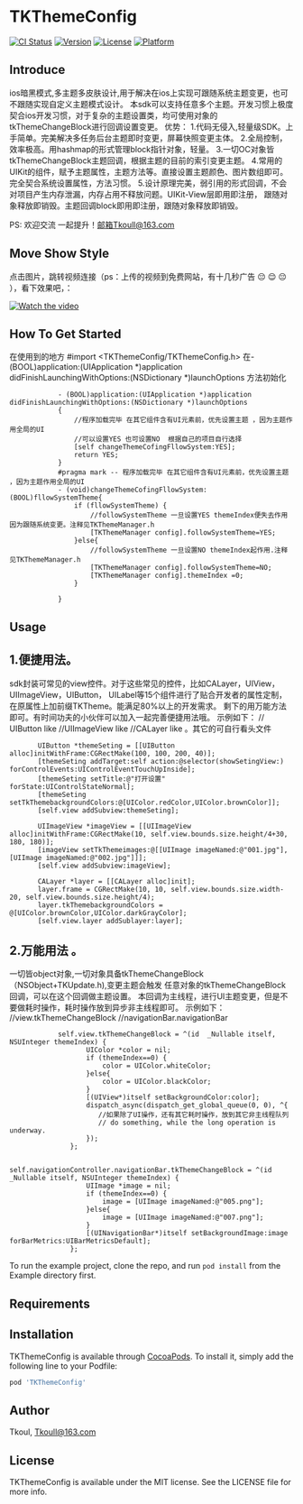 # TKThemeConfig

[![CI Status](https://img.shields.io/travis/Tkoul/TKThemeConfig.svg?style=flat)](https://travis-ci.org/Tkoul/TKThemeConfig)
[![Version](https://img.shields.io/cocoapods/v/TKThemeConfig.svg?style=flat)](https://cocoapods.org/pods/TKThemeConfig)
[![License](https://img.shields.io/cocoapods/l/TKThemeConfig.svg?style=flat)](https://cocoapods.org/pods/TKThemeConfig)
[![Platform](https://img.shields.io/cocoapods/p/TKThemeConfig.svg?style=flat)](https://cocoapods.org/pods/TKThemeConfig)

## Introduce
ios暗黑模式,多主题多皮肤设计,用于解决在ios上实现可跟随系统主题变更，也可不跟随实现自定义主题模式设计。
本sdk可以支持任意多个主题。开发习惯上极度契合ios开发习惯，对于复杂的主题设置类，均可使用对象的
tkThemeChangeBlock进行回调设置变更。
优势：
1.代码无侵入,轻量级SDK。上手简单。完美解决多任务后台主题即时变更，屏幕快照变更主体。
2.全局控制，效率极高。用hashmap的形式管理block指针对象，轻量。
3.一切OC对象皆tkThemeChangeBlock主题回调，根据主题的目前的索引变更主题。
4.常用的UIKit的组件，赋予主题属性，主题方法等。直接设置主题颜色、图片数组即可。
  完全契合系统设置属性，方法习惯。
5.设计原理完美，弱引用的形式回调，不会对项目产生内存泄漏，内存占用不释放问题。UIKit-View层即用即注册，
  跟随对象释放即销毁。主题回调block即用即注册，跟随对象释放即销毁。
  
  PS:  欢迎交流 一起提升！邮箱Tkoull@163.com
  
  ## Move Show Style
  点击图片，跳转视频连接（ps：上传的视频到免费网站，有十几秒广告 😔 😌 😔 ），看下效果吧，：
  
 [![Watch the video](https://github.com/Tkoul/TKThemeConfig/blob/master/iosTheme.jpg)](https://v.youku.com/v_show/id_XNDcwNTcxODMwNA==.html)
  
  ## How To Get Started
  在使用到的地方  #import <TKThemeConfig/TKThemeConfig.h>
  在- (BOOL)application:(UIApplication *)application didFinishLaunchingWithOptions:(NSDictionary *)launchOptions 方法初始化
            
                - (BOOL)application:(UIApplication *)application didFinishLaunchingWithOptions:(NSDictionary *)launchOptions
                {
                    //程序加载完毕 在其它组件含有UI元素前，优先设置主题 ，因为主题作用全局的UI
                    //可以设置YES 也可设置NO  根据自己的项目自行选择
                    [self changeThemeCofingFllowSystem:YES];
                    return YES;
                }
                #pragma mark -- 程序加载完毕 在其它组件含有UI元素前，优先设置主题 ，因为主题作用全局的UI
                - (void)changeThemeCofingFllowSystem:(BOOL)fllowSystemTheme{
                    if (fllowSystemTheme) {
                        //followSystemTheme 一旦设置YES themeIndex便失去作用 因为跟随系统变更。注释见TKThemeManager.h
                        [TKThemeManager config].followSystemTheme=YES;
                    }else{
                        //followSystemTheme 一旦设置NO themeIndex起作用.注释见TKThemeManager.h
                        [TKThemeManager config].followSystemTheme=NO;
                        [TKThemeManager config].themeIndex =0;
                    }
                    
                }
  
## Usage
## 1.便捷用法。
   sdk封装可常见的view控件。对于这些常见的控件，比如CALayer，UIView，UIImageView，UIButton，
UILabel等15个组件进行了贴合开发者的属性定制，在原属性上加前缀TKTheme。能满足80%以上的开发需求。
剩下的用万能方法即可。有时间功夫的小伙伴可以加入一起完善便捷用法哦。
示例如下：
// UIButton like   //UIImageView like    //CALayer like 。其它的可自行看头文件

           UIButton *themeSeting = [[UIButton alloc]initWithFrame:CGRectMake(100, 100, 200, 40)];
           [themeSeting addTarget:self action:@selector(showSetingView:) forControlEvents:UIControlEventTouchUpInside];
           [themeSeting setTitle:@"打开设置" forState:UIControlStateNormal];
           [themeSeting setTkThemebackgroundColors:@[UIColor.redColor,UIColor.brownColor]];
           [self.view addSubview:themeSeting];

           UIImageView *imageView = [[UIImageView alloc]initWithFrame:CGRectMake(10, self.view.bounds.size.height/4+30, 180, 180)];
           [imageView setTkThemeimages:@[[UIImage imageNamed:@"001.jpg"],[UIImage imageNamed:@"002.jpg"]]];
           [self.view addSubview:imageView];
           
           CALayer *layer = [[CALayer alloc]init];
           layer.frame = CGRectMake(10, 10, self.view.bounds.size.width-20, self.view.bounds.size.height/4);
           layer.tkThemebackgroundColors = @[UIColor.brownColor,UIColor.darkGrayColor];
           [self.view.layer addSublayer:layer];
           
           
## 2.万能用法 。
 一切皆object对象,一切对象具备tkThemeChangeBlock（NSObject+TKUpdate.h),变更主题会触发
任意对象的tkThemeChangeBlock回调，可以在这个回调做主题设置。
本回调为主线程，进行UI主题变更，但是不要做耗时操作，耗时操作放到异步非主线程即可。
示例如下：
//view.tkThemeChangeBlock   //navigationBar.navigationBar

                self.view.tkThemeChangeBlock = ^(id  _Nullable itself, NSUInteger themeIndex) {
                       UIColor *color = nil;
                       if (themeIndex==0) {
                           color = UIColor.whiteColor;
                       }else{
                           color = UIColor.blackColor;
                       }
                       [(UIView*)itself setBackgroundColor:color];
                       dispatch_async(dispatch_get_global_queue(0, 0), ^{
                          //如果除了UI操作，还有其它耗时操作，放到其它非主线程队列
                          // do something, while the long operation is underway.
                       });
                   };
                   
                   self.navigationController.navigationBar.tkThemeChangeBlock = ^(id  _Nullable itself, NSUInteger themeIndex) {
                       UIImage *image = nil;
                       if (themeIndex==0) {
                           image = [UIImage imageNamed:@"005.png"];
                       }else{
                           image = [UIImage imageNamed:@"007.png"];
                       }
                       [(UINavigationBar*)itself setBackgroundImage:image forBarMetrics:UIBarMetricsDefault];
                   };


To run the example project, clone the repo, and run `pod install` from the Example directory first.

## Requirements

## Installation

TKThemeConfig is available through [CocoaPods](https://cocoapods.org). To install
it, simply add the following line to your Podfile:

```ruby
pod 'TKThemeConfig'
```

## Author

Tkoul, Tkoull@163.com

## License

TKThemeConfig is available under the MIT license. See the LICENSE file for more info.
            



